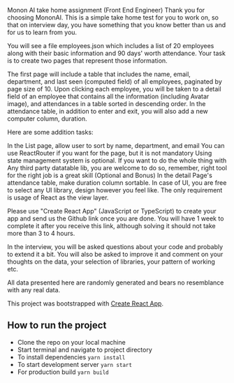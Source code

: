 Monon AI take home assignment (Front End Engineer)
Thank you for choosing MononAI. This is a simple take home test for you to work on, so that on interview day, you have something that you know better than us and for us to learn from you.

You will see a file employees.json which includes a list of 20 employees along with their basic information and 90 days' worth attendance. Your task is to create two pages that represent those information.

The first page will include a table that includes the name, email, department, and last seen (computed field) of all employees, paginated by page size of 10. Upon clicking each employee, you will be taken to a detail field of an employee that contains all the information (including Avatar image), and attendances in a table sorted in descending order. In the attendance table, in addition to enter and exit, you will also add a new computer column, duration.

Here are some addition tasks:

In the List page, allow user to sort by name, department, and email
You can use ReactRouter if you want for the page, but it is not mandatory
Using state management system is optional.
If you want to do the whole thing with Any third party datatable lib, you are welcome to do so, remember, right tool for the right job is a great skill
(Optional and Bonus) In the detail Page's attendance table, make duration column sortable.
In case of UI, you are free to select any UI library, design however you feel like. The only requirement is usage of React as the view layer.

Please use "Create React App" (JavaScript or TypeScript) to create your app and send us the Github link once you are done. You will have 1 week to complete it after you receive this link, although solving it should not take more than 3 to 4 hours.

In the interview, you will be asked questions about your code and probably to extend it a bit. You will also be asked to improve it and comment on your thoughts on the data, your selection of libraries, your pattern of working etc.

All data presented here are randomly generated and bears no resemblance with any real data.

This project was bootstrapped with [Create React App](https://github.com/facebook/create-react-app).

## How to run the project

- Clone the repo on your local machine
- Start terminal and navigate to project directory
- To install dependencies `yarn install`
- To start development server `yarn start`
- For production build `yarn build`